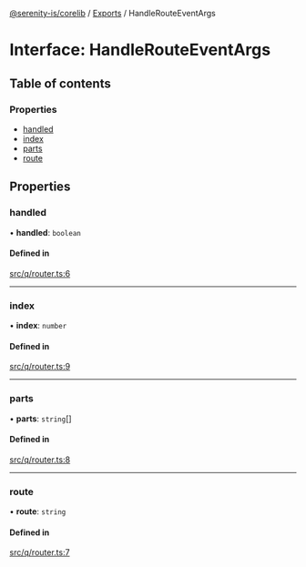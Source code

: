 [@serenity-is/corelib](../README.md) / [Exports](../modules.md) / HandleRouteEventArgs

# Interface: HandleRouteEventArgs

## Table of contents

### Properties

- [handled](HandleRouteEventArgs.md#handled)
- [index](HandleRouteEventArgs.md#index)
- [parts](HandleRouteEventArgs.md#parts)
- [route](HandleRouteEventArgs.md#route)

## Properties

### handled

• **handled**: `boolean`

#### Defined in

[src/q/router.ts:6](https://github.com/serenity-is/serenity/blob/master/packages/corelib/src/q/router.ts#L6)

___

### index

• **index**: `number`

#### Defined in

[src/q/router.ts:9](https://github.com/serenity-is/serenity/blob/master/packages/corelib/src/q/router.ts#L9)

___

### parts

• **parts**: `string`[]

#### Defined in

[src/q/router.ts:8](https://github.com/serenity-is/serenity/blob/master/packages/corelib/src/q/router.ts#L8)

___

### route

• **route**: `string`

#### Defined in

[src/q/router.ts:7](https://github.com/serenity-is/serenity/blob/master/packages/corelib/src/q/router.ts#L7)
